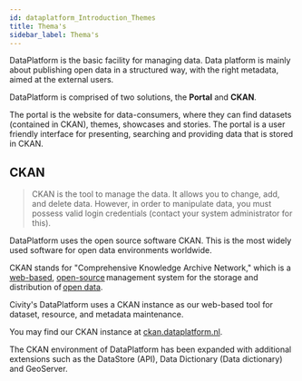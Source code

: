 ```yaml
---
id: dataplatform_Introduction_Themes
title: Thema's
sidebar_label: Thema's
---
```


DataPlatform is the basic facility for managing data. Data platform is mainly about publishing open data in a structured way, with the right metadata, aimed at the external users.

DataPlatform is comprised of two solutions, the **Portal** and **CKAN**.

The portal is the website for data-consumers, where they can find datasets (contained in CKAN), themes, showcases and stories. The portal is a user friendly interface for presenting, searching and providing data that is stored in CKAN.

## CKAN

> CKAN is the tool to manage the data. It allows you to change, add, and delete data. However, in order to manipulate data, you must possess valid login credentials (contact your system administrator for this).

DataPlatform uses the open source software CKAN. This is the most widely used software for open data environments worldwide.

CKAN stands for "Comprehensive Knowledge Archive Network," which is a <a href="https://en.wikipedia.org/wiki/Web_application" target="_blank">web-based</a>, <a href="https://en.wikipedia.org/wiki/Open-source_software" target="_blank">open-source</a> management system for the storage and distribution of <a href="https://en.wikipedia.org/wiki/Open_data" target="_blank">open data</a>.

Civity's DataPlatform uses a CKAN instance as our web-based tool for dataset, resource, and metadata maintenance.

You may find our CKAN instance at <a href="https://ckan.dataplatform.nl/" target="_blank">ckan.dataplatform.nl</a>.

The CKAN environment of DataPlatform has been expanded with additional extensions such as the DataStore (API), Data Dictionary (Data dictionary) and GeoServer.
